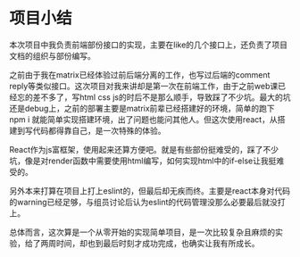 # 项目小结

本次项目中我负责前端部份接口的实现，主要在like的几个接口上，还负责了项目文档的组织与部份编写。

之前由于我在matrix已经体验过前后端分离的工作，也写过后端的comment reply等类似接口。这次项目对我来讲却是第一次在前端工作，由于之前web课已经忘的差不多了，写html css js的时后不是那么顺手，导致踩了不少坑。最大的坑还是debug上，之前的部署主要是matrix前辈已经搭建好的环境，简单的跑下npm i 就能简单实现搭建环境，出了问题也能问其他人。但这次使用react，从搭建到写代码都得靠自己，是一次特殊的体验。

React作为js富框架，使用起来还算方便吧。就是有些部份挺难受的，踩了不少坑，像是对render函数中需要使用html编写，如何实现html中的if-else让我挺难受的。

另外本来打算在项目上打上eslint的，但最后却无疾而终。主要是react本身对代码的warning已经足够，与组员讨论后认为eslint的代码管理没那么必要最后就没打上。

总体而言，这次算是一个从零开始的实现简单项目，是一次比较复杂且麻烦的实验，给了两周时间，却也到最后时刻才成功完成，也确实让我有所成长。